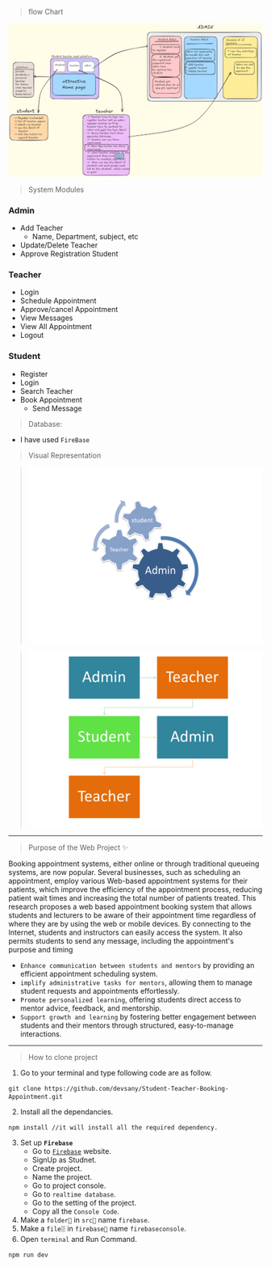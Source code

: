 > flow Chart

![alt text](Untitled-2024-10-17-1209.png)

> System Modules

### Admin

- Add Teacher
  - Name, Department, subject, etc
- Update/Delete Teacher
- Approve Registration Student

### Teacher

- Login
- Schedule Appointment
- Approve/cancel Appointment
- View Messages
- View All Appointment
- Logout

### Student

- Register
- Login
- Search Teacher
- Book Appointment
  - Send Message

> Database:

- I have used `FireBase`

> Visual Representation

<div style={{display:'flex'}}>
<div>

> ![alt text](Slide3.PNG)

</div>
<div>

> ![alt text](Slide4.PNG)

</div>
</div>
<hr />

> Purpose of the Web Project ✨

Booking appointment systems, either online or through traditional queueing
systems, are now popular. Several businesses, such as scheduling an appointment,
employ various Web-based appointment systems for their patients, which improve
the efficiency of the appointment process, reducing patient wait times and
increasing the total number of patients treated. This research proposes a web
based appointment booking system that allows students and lecturers to be aware
of their appointment time regardless of where they are by using the web or mobile
devices. By connecting to the Internet, students and instructors can easily access
the system. It also permits students to send any message, including the
appointment's purpose and timing

- `Enhance communication between students and mentors` by providing an efficient appointment scheduling system.
- `implify administrative tasks for mentors`, allowing them to manage student requests and appointments effortlessly.
- `Promote personalized learning`, offering students direct access to mentor advice, feedback, and mentorship.
- `Support growth and learning` by fostering better engagement between students and their mentors through structured, easy-to-manage interactions.

<hr />

> How to clone project

1. Go to your terminal and type following code are as follow.

```
git clone https://github.com/devsany/Student-Teacher-Booking-Appointment.git
```

2. Install all the dependancies.

```
npm install //it will install all the required dependency.
```

3. Set up **`Firebase`**
   - Go to [`Firebase`](#https://firebase.google.com/) website.
   - SignUp as Studnet.
   - Create project.
   - Name the project.
   - Go to project console.
   - Go to `realtime database`.
   - Go to the setting of the project.
   - Copy all the `Console Code`.
4. Make a `folder📁` in `src📁` name `firebase`.
5. Make a `file🗄` in `firebase📁` name `firebaseconsole`.
6. Open `terminal` and Run Command.

```
npm run dev
```
